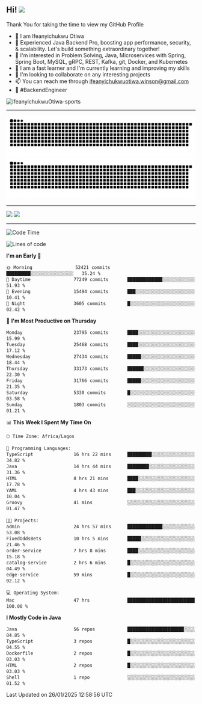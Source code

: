 <!-- BLOG-POST-LIST:START --><!-- BLOG-POST-LIST:END -->

## Hi! <img src="https://media.giphy.com/media/hvRJCLFzcasrR4ia7z/giphy.gif" width="4%"> 

Thank You for taking the time to view my GitHub Profile

- 👋 I am Ifeanyichukwu Otiwa
- 🚀 Experienced Java Backend Pro, boosting app performance, security, & scalability. Let's build something extraordinary together!
- 👀 I'm interested in Problem Solving, Java, Microservices with Spring, Spring Boot, MySQL, gRPC, REST, Kafka, git, Docker, and Kubernetes
- 🌱 I am a fast learner and I'm currently learning and improving my skills
- 💞️ I'm looking to collaborate on any interesting projects
- 📫 You can reach me through ifeanyichukwuotiwa.winson@gmail.com
- 🚀 #BackendEngineer

<p align="left" marginTop="10px"> <img src="https://komarev.com/ghpvc/?username=ifeanyichukwuOtiwa-sports&label=Profile%20views&color=0e75b6&style=for-the-badge" alt="ifeanyichukwuOtiwa-sports" /> </p>

***

<!--🐍📈SNAKEGRAPH / 🌐WEBSITE: https://github.com/Platane/snk -->
![github contribution grid snake animation](https://raw.githubusercontent.com/ifeanyichukwuOtiwa-sports/ifeanyichukwuOtiwa-sports/output/github-contribution-grid-snake-dark.svg#gh-dark-mode-only)![github contribution grid snake animation](https://raw.githubusercontent.com/ifeanyichukwuOtiwa-sports/ifeanyichukwuOtiwa-sports/output/github-contribution-grid-snake.svg#gh-light-mode-only)

***

<p float="left">
  <img float="left" src="https://github-readme-stats.vercel.app/api?username=ifeanyichukwuOtiwa-sports&count_private=true&include_all_commits=true&theme=react&show_icons=true" />
  <img float="right" src="https://github-readme-stats.vercel.app/api/top-langs/?username=ifeanyichukwuOtiwa-sports&layout=compact&show_icons=true&theme=react" /> 
</p>

***



<!--START_SECTION:waka-->
![Code Time](http://img.shields.io/badge/Code%20Time-3%2C389%20hrs%2016%20mins-blue)

![Lines of code](https://img.shields.io/badge/From%20Hello%20World%20I%27ve%20Written-37.4%20million%20lines%20of%20code-blue)

**I'm an Early 🐤** 

```text
🌞 Morning                52421 commits       █████████░░░░░░░░░░░░░░░░   35.24 % 
🌆 Daytime                77249 commits       █████████████░░░░░░░░░░░░   51.93 % 
🌃 Evening                15494 commits       ███░░░░░░░░░░░░░░░░░░░░░░   10.41 % 
🌙 Night                  3605 commits        █░░░░░░░░░░░░░░░░░░░░░░░░   02.42 % 
```
📅 **I'm Most Productive on Thursday** 

```text
Monday                   23795 commits       ████░░░░░░░░░░░░░░░░░░░░░   15.99 % 
Tuesday                  25468 commits       ████░░░░░░░░░░░░░░░░░░░░░   17.12 % 
Wednesday                27434 commits       █████░░░░░░░░░░░░░░░░░░░░   18.44 % 
Thursday                 33173 commits       ██████░░░░░░░░░░░░░░░░░░░   22.30 % 
Friday                   31766 commits       █████░░░░░░░░░░░░░░░░░░░░   21.35 % 
Saturday                 5330 commits        █░░░░░░░░░░░░░░░░░░░░░░░░   03.58 % 
Sunday                   1803 commits        ░░░░░░░░░░░░░░░░░░░░░░░░░   01.21 % 
```


📊 **This Week I Spent My Time On** 

```text
🕑︎ Time Zone: Africa/Lagos

💬 Programming Languages: 
TypeScript               16 hrs 22 mins      █████████░░░░░░░░░░░░░░░░   34.82 % 
Java                     14 hrs 44 mins      ████████░░░░░░░░░░░░░░░░░   31.36 % 
HTML                     8 hrs 21 mins       ████░░░░░░░░░░░░░░░░░░░░░   17.78 % 
YAML                     4 hrs 43 mins       ███░░░░░░░░░░░░░░░░░░░░░░   10.04 % 
Groovy                   41 mins             ░░░░░░░░░░░░░░░░░░░░░░░░░   01.47 % 

🐱‍💻 Projects: 
admin                    24 hrs 57 mins      █████████████░░░░░░░░░░░░   53.08 % 
FixedOddsBets            10 hrs 5 mins       █████░░░░░░░░░░░░░░░░░░░░   21.46 % 
order-service            7 hrs 8 mins        ████░░░░░░░░░░░░░░░░░░░░░   15.18 % 
catalog-service          2 hrs 6 mins        █░░░░░░░░░░░░░░░░░░░░░░░░   04.49 % 
edge-service             59 mins             █░░░░░░░░░░░░░░░░░░░░░░░░   02.12 % 

💻 Operating System: 
Mac                      47 hrs              █████████████████████████   100.00 % 
```

**I Mostly Code in Java** 

```text
Java                     56 repos            █████████████████████░░░░   84.85 % 
TypeScript               3 repos             █░░░░░░░░░░░░░░░░░░░░░░░░   04.55 % 
Dockerfile               2 repos             █░░░░░░░░░░░░░░░░░░░░░░░░   03.03 % 
HTML                     2 repos             █░░░░░░░░░░░░░░░░░░░░░░░░   03.03 % 
Shell                    1 repo              ░░░░░░░░░░░░░░░░░░░░░░░░░   01.52 % 
```




 Last Updated on 26/01/2025 12:58:56 UTC
<!--END_SECTION:waka-->

<!--
<p align="center">
![trophy](https://github-profile-trophy.vercel.app/?username=ifeanyichukwuOtiwa-sports&theme=onedark) (https://github.com/ryo-ma/github-profile-trophy)
</p>
-->

<!---
ifeanyi-otiwa/ifeanyi-otiwa is a ✨ special ✨ repository because its `README.md` (this file) appears on your GitHub profile.
You can click the Preview link to take a look at your changes.
--->
